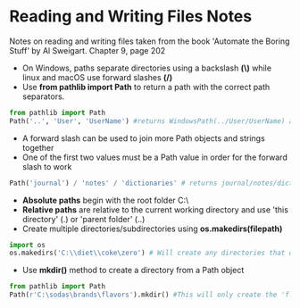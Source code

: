 # Reading and Writing Files Notes
Notes on reading and writing files taken from the book 'Automate the Boring Stuff' by Al Sweigart.
Chapter 9, page 202
<br>
* On Windows, paths separate directories using a backslash **(\\)** while linux and macOS use forward slashes **(\/)**
* Use **from pathlib import Path** to return a path with the correct path separators.
```python
from pathlib import Path
Path('..', 'User', 'UserName') #returns WindowsPath(../User/UserName) appears as forward slashes in shell
```
* A forward slash can be used to join more Path objects and strings together
* One of the first two values must be a Path value in order for the forward slash to work
```python
Path('journal') / 'notes' / 'dictionaries' # returns journal/notes/dictionaries
```
* **Absolute paths** begin with the root folder C:\
* **Relative paths** are relative to the current working directory and use 'this directory' (.) or 'parent folder' (..)
*  Create multiple directories/subdirectories using **os.makedirs(filepath)**
```python
import os
os.makedirs('C:\\diet\\coke\zero') # Will create any directories that do not exist
```
* Use **mkdir()** method to create a directory from a Path object
```python
from pathlib import Path
Path(r'C:\sodas\brands\flavors').mkdir() #This will only create the 'flavors' directory
```

